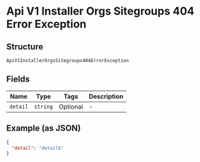 
# Api V1 Installer Orgs Sitegroups 404 Error Exception

## Structure

`ApiV1InstallerOrgsSitegroups404ErrorException`

## Fields

| Name | Type | Tags | Description |
|  --- | --- | --- | --- |
| `detail` | `string` | Optional | - |

## Example (as JSON)

```json
{
  "detail": "detail6"
}
```

